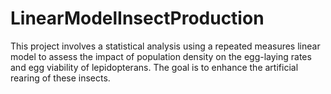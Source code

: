 # LinearModelInsectProduction
This project involves a statistical analysis using a repeated measures linear model to assess the impact of population density on the egg-laying rates and egg viability of lepidopterans. The goal is to enhance the artificial rearing of these insects.
